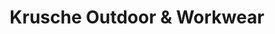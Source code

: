 ---
title: "Krusche Outdoor & Workwear"
url: /geiselhoering/krusche-outdoor-und-workwear/
shop: Outdoor
---
